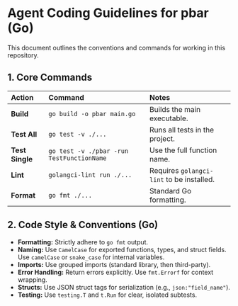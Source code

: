 # Agent Coding Guidelines for pbar (Go)

This document outlines the conventions and commands for working in this repository.

## 1. Core Commands

| Action | Command | Notes |
| :--- | :--- | :--- |
| **Build** | `go build -o pbar main.go` | Builds the main executable. |
| **Test All** | `go test -v ./...` | Runs all tests in the project. |
| **Test Single** | `go test -v ./pbar -run TestFunctionName` | Use the full function name. |
| **Lint** | `golangci-lint run ./...` | Requires `golangci-lint` to be installed. |
| **Format** | `go fmt ./...` | Standard Go formatting. |

## 2. Code Style & Conventions (Go)

*   **Formatting:** Strictly adhere to `go fmt` output.
*   **Naming:** Use `CamelCase` for exported functions, types, and struct fields. Use `camelCase` or `snake_case` for internal variables.
*   **Imports:** Use grouped imports (standard library, then third-party).
*   **Error Handling:** Return errors explicitly. Use `fmt.Errorf` for context wrapping.
*   **Structs:** Use JSON struct tags for serialization (e.g., `json:"field_name"`).
*   **Testing:** Use `testing.T` and `t.Run` for clear, isolated subtests.
